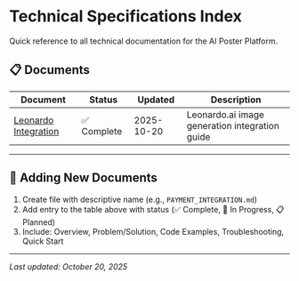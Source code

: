 # Technical Specifications Index

Quick reference to all technical documentation for the AI Poster Platform.

## 📋 Documents

| Document                                                  | Status      | Updated    | Description                                    |
| --------------------------------------------------------- | ----------- | ---------- | ---------------------------------------------- |
| [Leonardo Integration](./LEONARDO_INTEGRATION_SUMMARY.md) | ✅ Complete | 2025-10-20 | Leonardo.ai image generation integration guide |

---

## 📝 Adding New Documents

1. Create file with descriptive name (e.g., `PAYMENT_INTEGRATION.md`)
2. Add entry to the table above with status (✅ Complete, 🚧 In Progress, 📋 Planned)
3. Include: Overview, Problem/Solution, Code Examples, Troubleshooting, Quick Start

---

_Last updated: October 20, 2025_
